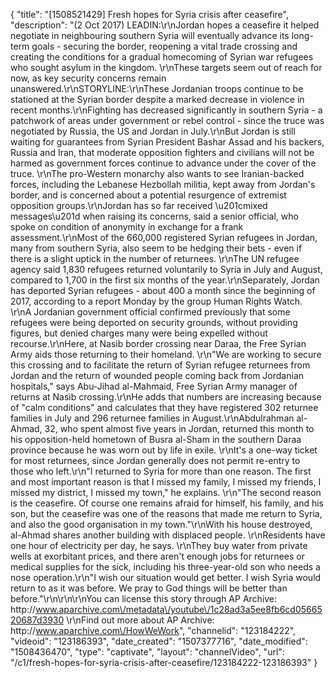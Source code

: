 {
    "title": "[1508521429] Fresh hopes for Syria crisis after ceasefire",
    "description": "(2 Oct 2017) LEADIN:\r\nJordan hopes a ceasefire it helped negotiate in neighbouring southern Syria will eventually advance its long-term goals - securing the border, reopening a vital trade crossing and creating the conditions for a gradual homecoming of Syrian war refugees who sought asylum in the kingdom. \r\nThese targets seem out of reach for now, as key security concerns remain unanswered.\r\nSTORYLINE:\r\nThese Jordanian troops continue to be stationed at the Syrian border despite a marked decrease in violence in recent months.\r\nFighting has decreased significantly in southern Syria - a patchwork of areas under government or rebel control - since the truce was negotiated by Russia, the US and Jordan in July.\r\nBut Jordan is still waiting for guarantees from Syrian President Bashar Assad and his backers, Russia and Iran, that moderate opposition fighters and civilians will not be harmed as government forces continue to advance under the cover of the truce. \r\nThe pro-Western monarchy also wants to see Iranian-backed forces, including the Lebanese Hezbollah militia, kept away from Jordan's border, and is concerned about a potential resurgence of extremist opposition groups.\r\nJordan has so far received \u201cmixed messages\u201d when raising its concerns, said a senior official, who spoke on condition of anonymity in exchange for a frank assessment.\r\nMost of the 660,000 registered Syrian refugees in Jordan, many from southern Syria, also seem to be hedging their bets - even if there is a slight uptick in the number of returnees. \r\nThe UN refugee agency said 1,830 refugees returned voluntarily to Syria in July and August, compared to 1,700 in the first six months of the year.\r\nSeparately, Jordan has deported Syrian refugees - about 400 a month since the beginning of 2017, according to a report Monday by the group Human Rights Watch. \r\nA Jordanian government official confirmed previously that some refugees were being deported on security grounds, without providing figures, but denied charges many were being expelled without recourse.\r\nHere, at Nasib border crossing near Daraa, the Free Syrian Army aids those returning to their homeland. \r\n\"We are working to secure this crossing and to facilitate the return of Syrian refugee returnees from Jordan and the return of wounded people coming back from Jordanian hospitals,\" says Abu-Jihad al-Mahmaid, Free Syrian Army manager of returns at Nasib crossing.\r\nHe adds that numbers are increasing because of \"calm conditions\" and calculates that they have registered 302 returnee families in July and 296 returnee families in August.\r\nAbdulrahman al-Ahmad, 32, who spent almost five years in Jordan, returned this month to his opposition-held hometown of Busra al-Sham in the southern Daraa province because he was worn out by life in exile. \r\nIt's a one-way ticket for most returnees, since Jordan generally does not permit re-entry to those who left.\r\n\"I returned to Syria for more than one reason. The first and most important reason is that I missed my family, I missed my friends, I missed my district, I missed my town,\" he explains. \r\n\"The second reason is the ceasefire. Of course one remains afraid for himself, his family, and his son, but the ceasefire was one of the reasons that made me return to Syria, and also the good organisation in my town.\"\r\nWith his house destroyed, al-Ahmad shares another building with displaced people. \r\nResidents have one hour of electricity per day, he says. \r\nThey buy water from private wells at exorbitant prices, and there aren't enough jobs for returnees or medical supplies for the sick, including his three-year-old son who needs a nose operation.\r\n\"I wish our situation would get better. I wish Syria would return to as it was before. We pray to God things will be better than before.\"\r\n\r\n\r\nYou can license this story through AP Archive: http:\/\/www.aparchive.com\/metadata\/youtube\/1c28ad3a5ee8fb6cd0566520687d3930 \r\nFind out more about AP Archive: http:\/\/www.aparchive.com\/HowWeWork",
    "channelid": "123184222",
    "videoid": "123186393",
    "date_created": "1507377716",
    "date_modified": "1508436470",
    "type": "captivate",
    "layout": "channelVideo",
    "url": "\/c1\/fresh-hopes-for-syria-crisis-after-ceasefire\/123184222-123186393"
}